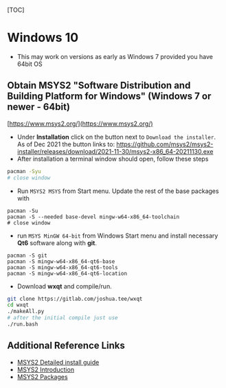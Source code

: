 [TOC]
# Windows 10 
* This may work on versions as early as Windows 7 provided you have 64bit OS

## Obtain MSYS2 "Software Distribution and Building Platform for Windows" (Windows 7 or newer - 64bit)
[https://www.msys2.org/](https://www.msys2.org/)
* Under **Installation** click on the button next to `Download the installer`. As of Dec 2021 the button links to:
https://github.com/msys2/msys2-installer/releases/download/2021-11-30/msys2-x86_64-20211130.exe
* After installation a terminal window should open, follow these steps
```bash
pacman -Syu
# close window
```
* Run `MSYS2 MSYS` from Start menu. Update the rest of the base packages with
```
pacman -Su
pacman -S --needed base-devel mingw-w64-x86_64-toolchain
# close window
```
* run `MSYS MinGW 64-bit` from Windows Start menu and install necessary **Qt6** software along with **git**.
```
pacman -S git
pacman -S mingw-w64-x86_64-qt6-base
pacman -S mingw-w64-x86_64-qt6-tools
pacman -S mingw-w64-x86_64-qt6-location
```
* Download **wxqt** and compile/run.
```bash
git clone https://gitlab.com/joshua.tee/wxqt
cd wxqt
./makeAll.py
# after the initial compile just use
./run.bash
```


## Additional Reference Links
* [MSYS2 Detailed install guide](https://www.msys2.org/wiki/MSYS2-installation/)
* [MSYS2 Introduction](https://www.msys2.org/wiki/MSYS2-introduction/)
* [MSYS2 Packages](https://packages.msys2.org/package/)

